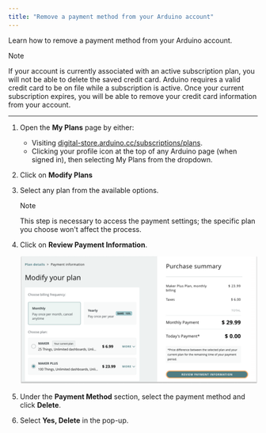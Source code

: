 ```yaml
---
title: "Remove a payment method from your Arduino account"
---
```


Learn how to remove a payment method from your Arduino account.

> [!NOTE]
> If your account is currently associated with an active subscription plan, you will not be able to delete the saved credit card. Arduino requires a valid credit card to be on file while a subscription is active. Once your current subscription expires, you will be able to remove your credit card information from your account.

---

1. Open the **My Plans** page by either:

   - Visiting [digital-store.arduino.cc/subscriptions/plans](https://digital-store.arduino.cc/subscriptions/plans).
   - Clicking your profile icon at the top of any Arduino page (when signed in), then selecting My Plans from the dropdown.

1. Click on **Modify Plans**

1. Select any plan from the available options.

   > [!NOTE]
   > This step is necessary to access the payment settings; the specific plan you choose won't affect the process.

1. Click on **Review Payment Information**.

   ![Review Payment Information Button bottom right corner](img/review-payment-information-button.png)

1. Under the **Payment Method** section, select the payment method and click **Delete**.

1. Select **Yes, Delete** in the pop-up.
